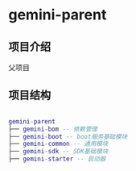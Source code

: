 # gemini-parent

## 项目介绍

父项目

## 项目结构

``` lua

gemini-parent
├── gemini-bom -- 依赖管理
├── gemini-boot -- boot服务基础模块
├── gemini-common -- 通用模块
├── gemini-sdk -- SDK基础模块
├── gemini-starter -- 启动器

```